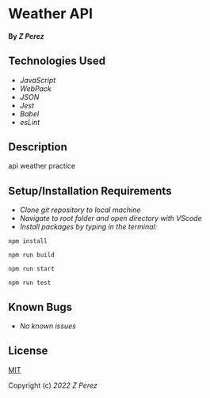 # Weather API

#### By _**Z Perez**_


## Technologies Used

* _JavaScript_
* _WebPack_
* _JSON_
* _Jest_
* _Babel_
* _esLint_

## Description

api weather practice

## Setup/Installation Requirements

* _Clone git repository to local machine_
* _Navigate to root folder and open directory with VScode_
* _Install packages by typing in the terminal:_
```
npm install
```
```
npm run build 
```
```
npm run start
```
```
npm run test
```

## Known Bugs

* _No known issues_

## License
[MIT](https://choosealicense.com/licenses/mit/)

Copyright (c) _2022_ _Z Perez_